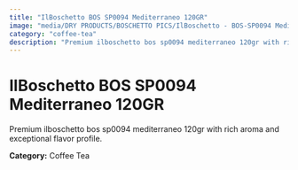 ```yaml
---
title: "IlBoschetto BOS SP0094 Mediterraneo 120GR"
image: "media/DRY PRODUCTS/BOSCHETTO PICS/IlBoschetto - BOS-SP0094 Mediterraneo 120GR.png"
category: "coffee-tea"
description: "Premium ilboschetto bos sp0094 mediterraneo 120gr with rich aroma and exceptional flavor profile."
---
```


# IlBoschetto BOS SP0094 Mediterraneo 120GR

Premium ilboschetto bos sp0094 mediterraneo 120gr with rich aroma and exceptional flavor profile.

**Category:** Coffee Tea

